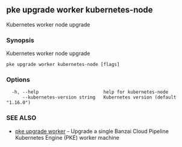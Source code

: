 ## pke upgrade worker kubernetes-node

Kubernetes worker node upgrade

### Synopsis

Kubernetes worker node upgrade

```
pke upgrade worker kubernetes-node [flags]
```

### Options

```
  -h, --help                        help for kubernetes-node
      --kubernetes-version string   Kubernetes version (default "1.16.0")
```

### SEE ALSO

* [pke upgrade worker](pke_upgrade_worker.md)	 - Upgrade a single Banzai Cloud Pipeline Kubernetes Engine (PKE) worker machine

